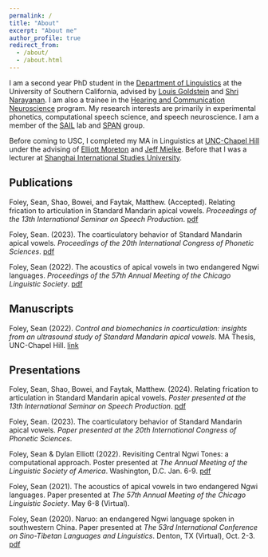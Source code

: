 ```yaml
---
permalink: /
title: "About"
excerpt: "About me"
author_profile: true
redirect_from: 
  - /about/
  - /about.html
---
```


I am a second year PhD student in the [Department of Linguistics](https://dornsife.usc.edu/ling/) at the University of Southern California, advised by [Louis Goldstein](https://sail.usc.edu/~lgoldste/me/) and [Shri Narayanan](https://sail.usc.edu/people/shri.html). I am also a trainee in the [Hearing and Communication Neuroscience](https://sites.usc.edu/hcn/trainees/) program. My research interests are primarily in experimental phonetics, computational speech science, and speech neuroscience. I am a member of the [SAIL](https://sail.usc.edu) lab and [SPAN](https://sail.usc.edu/span/) group. 

Before coming to USC, I completed my MA in Linguistics at [UNC-Chapel Hill](https://linguistics.unc.edu/) under the advising of [Elliott Moreton](https://users.castle.unc.edu/~moreton/) and [Jeff Mielke](https://chass.ncsu.edu/people/jimielke/). Before that I was a lecturer at [Shanghai International Studies University](http://en.shisu.edu.cn/). 


## Publications

Foley, Sean, Shao, Bowei, and Faytak, Matthew. (Accepted). Relating frication to articulation in Standard Mandarin apical vowels. *Proceedings of the 13th International Seminar on Speech Production*. [pdf](/files/ISSP_2024_full.pdf)

Foley, Sean. (2023). The coarticulatory behavior of Standard Mandarin apical vowels. *Proceedings of the 20th International Congress of Phonetic Sciences*. [pdf](/files/sean_icphs_2023.pdf)

Foley, Sean (2022). The acoustics of apical vowels in two endangered Ngwi languages. *Proceedings of the 57th Annual Meeting of the Chicago Linguistic Society*. [pdf](/files/cls_57_foley.pdf)

## Manuscripts

Foley, Sean (2022). *Control and biomechanics in coarticulation: insights from an ultrasound
study of Standard Mandarin apical vowels*. MA Thesis, UNC-Chapel Hill. [link](https://cdr.lib.unc.edu/concern/dissertations/g445cp61m)

## Presentations

Foley, Sean, Shao, Bowei, and Faytak, Matthew. (2024). Relating frication to articulation in Standard Mandarin apical vowels. *Poster presented at the 13th International Seminar on Speech Production*. [pdf](/files/issp_poster.pdf)

Foley, Sean. (2023). The coarticulatory behavior of Standard Mandarin apical vowels. *Paper presented at the 20th International Congress of Phonetic Sciences*.

Foley, Sean & Dylan Elliott (2022). Revisiting Central Ngwi Tones: a computational approach. Poster presented at *The Annual Meeting of the Linguistic Society of America*. Washington, D.C. Jan. 6-9. [pdf](/files/Revisiting_CN_tones_lsa.pdf)

Foley, Sean (2021). The acoustics of apical vowels in two endangered Ngwi languages. Paper presented at *The 57th Annual Meeting of the Chicago Linguistic Society*. May 6-8 (Virtual).

Foley, Sean (2020). Naruo: an endangered Ngwi language spoken in southwestern China. Paper presented at *The 53rd International Conference on Sino-Tibetan Languages and Linguistics*. Denton, TX (Virtual), Oct. 2-3. [pdf](/files/icstll_53_foley.pdf)